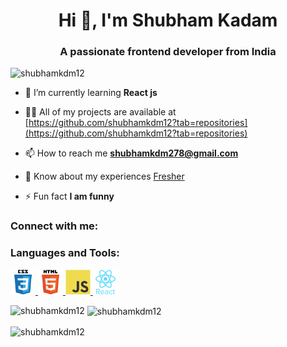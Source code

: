 <h1 align="center">Hi 👋, I'm Shubham Kadam</h1>
<h3 align="center">A passionate frontend developer from India</h3>

<p align="left"> <img src="https://komarev.com/ghpvc/?username=shubhamkdm12&label=Profile%20views&color=0e75b6&style=flat" alt="shubhamkdm12" /> </p>

- 🌱 I’m currently learning **React js**

<p align="right" alt="coding" width="400" src="https://miro.medium.com/max/1360/0*7Q3yvSIv_t0ioJ-Z.gif">

- 👨‍💻 All of my projects are available at [https://github.com/shubhamkdm12?tab=repositories](https://github.com/shubhamkdm12?tab=repositories)

- 📫 How to reach me **shubhamkdm278@gmail.com**

- 📄 Know about my experiences [Fresher](Fresher)

- ⚡ Fun fact **I am funny**

<h3 align="left">Connect with me:</h3>
<p align="left">
</p>

<h3 align="left">Languages and Tools:</h3>
<p align="left"> <a href="https://www.w3schools.com/css/" target="_blank" rel="noreferrer"> <img src="https://raw.githubusercontent.com/devicons/devicon/master/icons/css3/css3-original-wordmark.svg" alt="css3" width="40" height="40"/> </a> <a href="https://www.w3.org/html/" target="_blank" rel="noreferrer"> <img src="https://raw.githubusercontent.com/devicons/devicon/master/icons/html5/html5-original-wordmark.svg" alt="html5" width="40" height="40"/> </a> <a href="https://developer.mozilla.org/en-US/docs/Web/JavaScript" target="_blank" rel="noreferrer"> <img src="https://raw.githubusercontent.com/devicons/devicon/master/icons/javascript/javascript-original.svg" alt="javascript" width="40" height="40"/> </a> <a href="https://reactjs.org/" target="_blank" rel="noreferrer"> <img src="https://raw.githubusercontent.com/devicons/devicon/master/icons/react/react-original-wordmark.svg" alt="react" width="40" height="40"/> </a> </p>

<p><img align="left" src="https://github-readme-stats.vercel.app/api/top-langs?username=shubhamkdm12&show_icons=true&locale=en&layout=compact" alt="shubhamkdm12" /></p>

<p>&nbsp;<img align="center" src="https://github-readme-stats.vercel.app/api?username=shubhamkdm12&show_icons=true&locale=en" alt="shubhamkdm12" /></p>

<p><img align="center" src="https://github-readme-streak-stats.herokuapp.com/?user=shubhamkdm12&" alt="shubhamkdm12" /></p>

